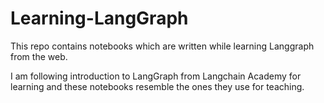 # Learning-LangGraph
This repo contains notebooks which are written while learning Langgraph from the web.

I am following introduction to LangGraph from Langchain Academy for learning and these notebooks resemble the ones they use for teaching.
